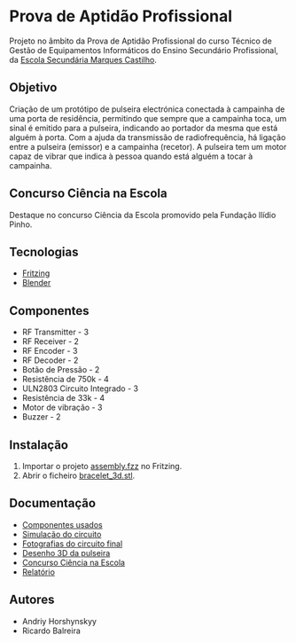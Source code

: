 # Prova de Aptidão Profissional
Projeto no âmbito da Prova de Aptidão Profissional do curso Técnico de Gestão de Equipamentos Informáticos do Ensino Secundário Profissional, da [Escola Secundária Marques Castilho](https://www.esmcastilho.pt/).

## Objetivo
Criação de um protótipo de pulseira electrónica conectada à campainha de uma porta de residência, permitindo que sempre que a campainha toca, um sinal é emitido para a pulseira, indicando ao portador da mesma que está alguém à porta. Com a ajuda da transmissão de radiofrequência, há ligação entre a pulseira (emissor) e a campainha (recetor). A pulseira tem um motor capaz de vibrar que indica à pessoa quando está alguém a tocar à campainha.

## Concurso Ciência na Escola
Destaque no concurso Ciência da Escola promovido pela Fundação Ilídio Pinho.

## Tecnologias
- [Fritzing](https://fritzing.org/)
- [Blender](https://www.blender.org/)

## Componentes
- RF Transmitter - 3
- RF Receiver - 2
- RF Encoder - 3
- RF Decoder - 2
- Botão de Pressão - 2
- Resistência de 750k - 4
- ULN2803 Circuito Integrado - 3
- Resistência de 33k - 4
- Motor de vibração - 3
- Buzzer - 2

## Instalação
1. Importar o projeto [assembly.fzz](assembly.fzz) no Fritzing.
2. Abrir o ficheiro [bracelet_3d.stl](bracelet_3d.stl).

## Documentação
- [Componentes usados](components)
- [Simulação do circuito](assembly.fzz)
- [Fotografias do circuito final](assembly_pictures)
- [Desenho 3D da pulseira](bracelet_3d.stl)
- [Concurso Ciência na Escola](Ciencia_na_Escola_Project/report.pdf)
- [Relatório](report.pdf)

## Autores
- Andriy Horshynskyy
- Ricardo Balreira
